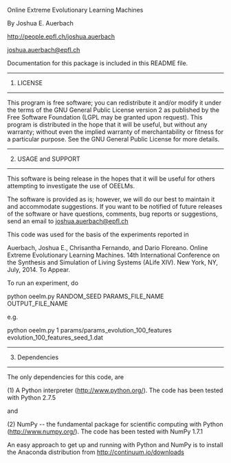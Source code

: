Online Extreme Evolutionary Learning Machines

By Joshua E. Auerbach

http://people.epfl.ch/joshua.auerbach

joshua.auerbach@epfl.ch

Documentation for this package is included in this README file.  

-------------
1. LICENSE
-------------

This program is free software; you can redistribute it and/or modify it
under the terms of the GNU General Public License version 2 as published
by the Free Software Foundation (LGPL may be granted upon request). This 
program is distributed in the hope that it will be useful, but without any 
warranty; without even the implied warranty of merchantability or fitness for 
a particular purpose. See the GNU General Public License for more details.

---------------------
2. USAGE and SUPPORT
---------------------

This software is being release in the hopes that it will be useful for others
attempting to investigate the use of OEELMs.

The software is provided as is; however, we will do our best to maintain it 
and accommodate suggestions. If you want to be notified of future releases of 
the software or have questions, comments, bug reports or suggestions, send
an email to joshua.auerbach@epfl.ch

This code was used for the basis of the experiments reported in 

Auerbach, Joshua E., Chrisantha Fernando, and Dario Floreano.
Online Extreme Evolutionary Learning Machines.
14th International Conference on the Synthesis and Simulation of 
Living Systems (ALife XIV). New York, NY, July, 2014. To Appear. 


To run an experiment, do

 python oeelm.py RANDOM_SEED PARAMS_FILE_NAME OUTPUT_FILE_NAME

e.g.

 python oeelm.py 1 params/params_evolution_100_features evolution_100_features_seed_1.dat


---------------------
3. Dependencies
---------------------

The only dependencies for this code, are 

(1) A Python interpreter (http://www.python.org/).  The code has been tested with Python 2.7.5

and

(2) NumPy -- the fundamental package for scientific computing with Python (http://www.numpy.org/).  The code has been tested with NumPy 1.7.1

An easy approach to get up and running with Python and NumPy is to install the Anaconda distribution from http://continuum.io/downloads

